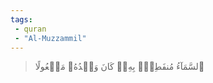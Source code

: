 ```yaml
---
tags: 
 - quran 
 - "Al-Muzzammil"
---
```


> ٱلسَّمَآءُ مُنفَطِرُۢ بِهِۦۚ كَانَ وَعۡدُهُۥ مَفۡعُولًا
